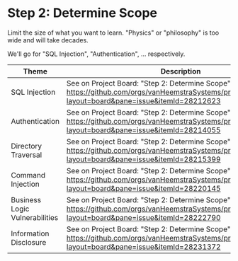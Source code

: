 # Step 2: Determine Scope

Limit the size of what you want to learn. "Physics" or "philosophy" is too wide and will take decades.

We'll go for "SQL Injection", "Authentication", ... respectively.

| Theme | Description |
| --- | --- |
| SQL Injection | See on Project Board: "Step 2: Determine Scope" at https://github.com/orgs/vanHeemstraSystems/projects/18/views/1?layout=board&pane=issue&itemId=28212623 |
| Authentication | See on Project Board: "Step 2: Determine Scope" at https://github.com/orgs/vanHeemstraSystems/projects/19/views/1?layout=board&pane=issue&itemId=28214055 |
| Directory Traversal | See on Project Board: "Step 2: Determine Scope" at https://github.com/orgs/vanHeemstraSystems/projects/20/views/1?layout=board&pane=issue&itemId=28215399 |
| Command Injection | See on Project Board: "Step 2: Determine Scope" at https://github.com/orgs/vanHeemstraSystems/projects/21/views/1?layout=board&pane=issue&itemId=28220145 |
| Business Logic Vulnerabilities | See on Project Board: "Step 2: Determine Scope" at https://github.com/orgs/vanHeemstraSystems/projects/22/views/1?layout=board&pane=issue&itemId=28222790 |
| Information Disclosure | See on Project Board: "Step 2: Determine Scope" at https://github.com/orgs/vanHeemstraSystems/projects/23/views/1?layout=board&pane=issue&itemId=28231372 |
